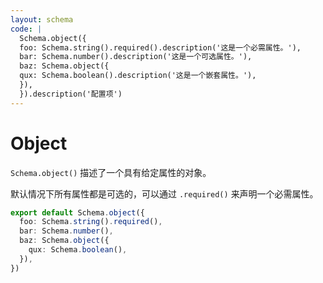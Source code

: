 ```yaml
---
layout: schema
code: |
  Schema.object({
  foo: Schema.string().required().description('这是一个必需属性。'),
  bar: Schema.number().description('这是一个可选属性。'),
  baz: Schema.object({
  qux: Schema.boolean().description('这是一个嵌套属性。'),
  }),
  }).description('配置项')
---
```


# Object

`Schema.object()` 描述了一个具有给定属性的对象。

默认情况下所有属性都是可选的，可以通过 `.required()` 来声明一个必需属性。

```ts
export default Schema.object({
  foo: Schema.string().required(),
  bar: Schema.number(),
  baz: Schema.object({
    qux: Schema.boolean(),
  }),
})
```

